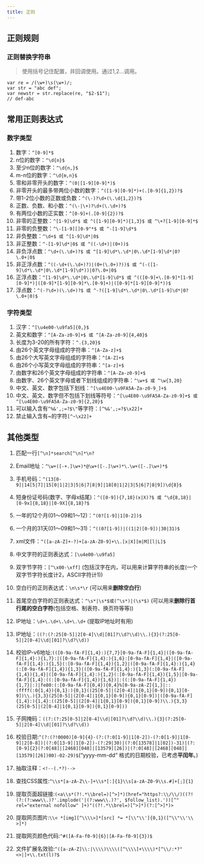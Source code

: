 ```yaml
---
title: 正则
---
```

## 正则规则

### 正则替换字符串

> 使用括号记住配置，并回调使用。通过$1,$2...调用。

```
var re = /(\w+)\s(\w+)/;
var str = "abc def";
var newstr = str.replace(re, "$2-$1");
// def-abc
```



## 常用正则表达式

### 数字类型

1. 数字：`^[0-9]*$`
2. n位的数字：`^\d{n}$`
3. 至少n位的数字：`^\d{n,}$`
4. m-n位的数字：`^\d{m,n}$`
5. 零和非零开头的数字：`^(0|[1-9][0-9]*)$`
6. 非零开头的最多带两位小数的数字：`^([1-9][0-9]*)+(.[0-9]{1,2})?$`
7. 带1-2位小数的正数或负数：`^(\-)?\d+(\.\d{1,2})?$`
8. 正数、负数、和小数：`^(\-|\+)?\d+(\.\d+)?$`
9. 有两位小数的正实数：`^[0-9]+(.[0-9]{2})?$`
10. 非零的正整数：`^[1-9]\d*$ 或 ^([1-9][0-9]*){1,3}$ 或 ^\+?[1-9][0-9]*$`
11. 非零的负整数：`^\-[1-9][]0-9"*$ 或 ^-[1-9]\d*$`
12. 非负整数：`^\d+$ 或 ^[1-9]\d*|0$`
13. 非正整数：`^-[1-9]\d*|0$ 或 ^((-\d+)|(0+))$`
14. 非负浮点数：`^\d+(\.\d+)?$ 或 ^[1-9]\d*\.\d*|0\.\d*[1-9]\d*|0?\.0+|0$`
15. 非正浮点数：`^((-\d+(\.\d+)?)|(0+(\.0+)?))$ 或 ^(-([1-9]\d*\.\d*|0\.\d*[1-9]\d*))|0?\.0+|0$`
16. 正浮点数：`^[1-9]\d*\.\d*|0\.\d*[1-9]\d*$ 或 ^(([0-9]+\.[0-9]*[1-9][0-9]*)|([0-9]*[1-9][0-9]*\.[0-9]+)|([0-9]*[1-9][0-9]*))$`
17. 浮点数：`^(-?\d+)(\.\d+)?$ 或 ^-?([1-9]\d*\.\d*|0\.\d*[1-9]\d*|0?\.0+|0)$`

### 字符类型

1. 汉字：`^[\u4e00-\u9fa5]{0,}$`
2. 英文和数字：`^[A-Za-z0-9]+$ 或 ^[A-Za-z0-9]{4,40}$`
3. 长度为3-20的所有字符：`^.{3,20}$`
4. 由26个英文字母组成的字符串：`^[A-Za-z]+$`
5. 由26个大写英文字母组成的字符串：`^[A-Z]+$`
6. 由26个小写英文字母组成的字符串：`^[a-z]+$`
7. 由数字和26个英文字母组成的字符串：`^[A-Za-z0-9]+$`
8. 由数字、26个英文字母或者下划线组成的字符串：`^\w+$ 或 ^\w{3,20}`
9. 中文、英文、数字包括下划线：`^[\u4E00-\u9FA5A-Za-z0-9_]+$`
10. 中文、英文、数字但不包括下划线等符号：`^[\u4E00-\u9FA5A-Za-z0-9]+$ 或 ^[\u4E00-\u9FA5A-Za-z0-9]{2,20}$`
11. 可以输入含有`^%&',;=?$\"`等字符：`[^%&',;=?$\x22]+`
12. 禁止输入含有~的字符`[^~\x22]+`

## 其他类型

1. 匹配一行`[^\n]*search[^\n]*\n?`

2. Email地址：`^\w+([-+.]\w+)*@\w+([-.]\w+)*\.\w+([-.]\w+)*$`

3. 手机号码：`^(13[0-9]|14[5|7]|15[0|1|2|3|5|6|7|8|9]|18[0|1|2|3|5|6|7|8|9])\d{8}$`

4. 短身份证号码(数字、字母x结尾)：`^([0-9]){7,18}(x|X)?$ 或 ^\d{8,18}|[0-9x]{8,18}|[0-9X]{8,18}?$`

5. 一年的12个月(01～09和1～12)：`^(0?[1-9]|1[0-2])$`

6. 一个月的31天(01～09和1～31)：`^((0?[1-9])|((1|2)[0-9])|30|31)$`

7. xml文件：`^([a-zA-Z]+-?)+[a-zA-Z0-9]+\\.[x|X][m|M][l|L]$`

8. 中文字符的正则表达式：`[\u4e00-\u9fa5]`

9. 双字节字符：`[^\x00-\xff]` (包括汉字在内，可以用来计算字符串的长度(一个双字节字符长度计2，ASCII字符计1))

10. 空白行的正则表达式：`\n\s*\r` (可以用来**删除空白行**)

11. 首尾空白字符的正则表达式：`^\s*|\s*$或(^\s*)|(\s*$)` (可以用来**删除行首行尾的空白字符**(包括空格、制表符、换页符等等))

12. IP地址：`\d+\.\d+\.\d+\.\d+` (提取IP地址时有用)

13. IP地址：`((?:(?:25[0-5]|2[0-4]\\d|[01]?\\d?\\d)\\.){3}(?:25[0-5]|2[0-4]\\d|[01]?\\d?\\d))`

14. 校验IP-v6地址:`(([0-9a-fA-F]{1,4}:){7,7}[0-9a-fA-F]{1,4}|([0-9a-fA-F]{1,4}:){1,7}:|([0-9a-fA-F]{1,4}:){1,6}:[0-9a-fA-F]{1,4}|([0-9a-fA-F]{1,4}:){1,5}(:[0-9a-fA-F]{1,4}){1,2}|([0-9a-fA-F]{1,4}:){1,4}(:[0-9a-fA-F]{1,4}){1,3}|([0-9a-fA-F]{1,4}:){1,3}(:[0-9a-fA-F]{1,4}){1,4}|([0-9a-fA-F]{1,4}:){1,2}(:[0-9a-fA-F]{1,4}){1,5}|[0-9a-fA-F]{1,4}:((:[0-9a-fA-F]{1,4}){1,6})|:((:[0-9a-fA-F]{1,4}){1,7}|:)|fe80:(:[0-9a-fA-F]{0,4}){0,4}%[0-9a-zA-Z]{1,}|::(ffff(:0{1,4}){0,1}:){0,1}((25[0-5]|(2[0-4]|1{0,1}[0-9]){0,1}[0-9])\\.){3,3}(25[0-5]|(2[0-4]|1{0,1}[0-9]){0,1}[0-9])|([0-9a-fA-F]{1,4}:){1,4}:((25[0-5]|(2[0-4]|1{0,1}[0-9]){0,1}[0-9])\\.){3,3}(25[0-5]|(2[0-4]|1{0,1}[0-9]){0,1}[0-9]))`

15. 子网掩码：`((?:(?:25[0-5]|2[0-4]\\d|[01]?\\d?\\d)\\.){3}(?:25[0-5]|2[0-4]\\d|[01]?\\d?\\d))`

16. 校验日期:`^(?:(?!0000)[0-9]{4}-(?:(?:0[1-9]|1[0-2])-(?:0[1-9]|1[0-9]|2[0-8])|(?:0[13-9]|1[0-2])-(?:29|30)|(?:0[13578]|1[02])-31)|(?:[0-9]{2}(?:0[48]|[2468][048]|[13579][26])|(?:0[48]|[2468][048]|[13579][26])00)-02-29)$`(“yyyy-mm-dd“ 格式的日期校验，已考虑**平闰年**。)

17. 抽取注释：`<!--(.*?)-->`

18. 查找CSS属性:`^\\s*[a-zA-Z\\-]+\\s*[:]{1}\\s[a-zA-Z0-9\\s.#]+[;]{1}`

19. 提取页面超链接:`(<a\\s*(?!.*\\brel=)[^>]*)(href="https?:\\/\\/)((?!(?:(?:www\\.)?'.implode('|(?:www\\.)?', $follow_list).'))[^" rel="external nofollow" ]+)"((?!.*\\brel=)[^>]*)(?:[^>]*)>`

20. 提取网页图片:`\\< *[img][^\\\\>]*[src] *= *[\\"\\']{0,1}([^\\"\\'\\ >]*)`

21. 提取网页颜色代码:`^#([A-Fa-f0-9]{6}|[A-Fa-f0-9]{3})$`

22. 文件扩展名效验:`^([a-zA-Z]\\:|\\\\)\\\\([^\\\\]+\\\\)*[^\\/:*?"<>|]+\\.txt(l)?$`

    